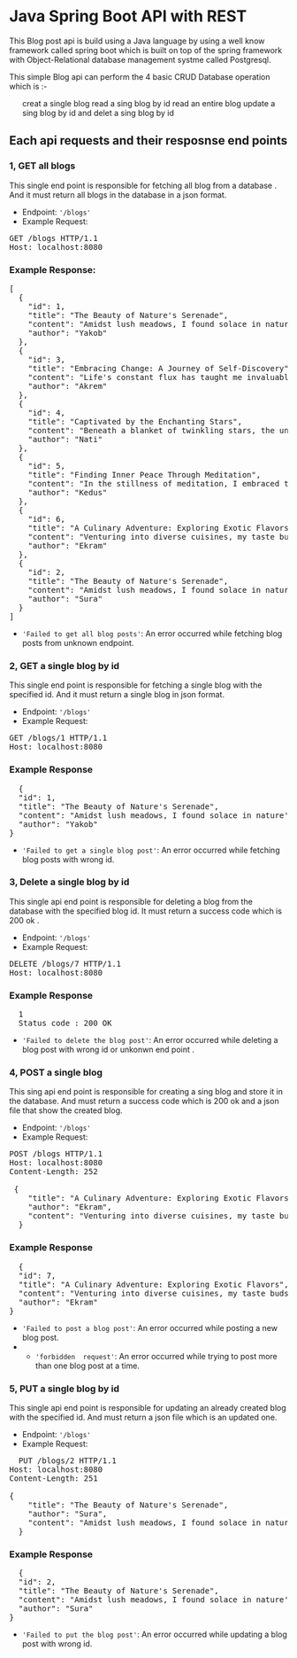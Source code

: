 # Java Spring Boot API with REST
This Blog post api is build using a Java language by using a well know framework called spring boot which is built on top of the spring framework with Object-Relational database management systme called Postgresql.

This simple Blog api can perform the 4 basic CRUD Database operation which is :-
<ul>
<ls>creat a single blog</ls>
<ls>read a sing blog by id</ls>
<ls>read an entire blog</ls>
<ls>update a sing blog by id</ls>
<ls>and delet a sing blog by id</ls>
</ul>

## Each api requests and their resposnse end points 

### 1, <b>GET all blogs</b>
This single end point is responsible for fetching all blog from a database .
And it must return all blogs in the database in a json format.
- Endpoint: `'/blogs'`
- Example Request: <br>
<pre>
GET /blogs HTTP/1.1
Host: localhost:8080
</pre>

### Example Response:
<pre>
[
  {
    "id": 1,
    "title": "The Beauty of Nature's Serenade",
    "content": "Amidst lush meadows, I found solace in nature's embrace. Each flower whispered secrets, trees danced with the breeze, and the river sang its eternal song.",
    "author": "Yakob"
  },
  {
    "id": 3,
    "title": "Embracing Change: A Journey of Self-Discovery",
    "content": "Life's constant flux has taught me invaluable lessons. Embracing change, I discovered the courage to explore new horizons, uncovering my true potential.",
    "author": "Akrem"
  },
  {
    "id": 4,
    "title": "Captivated by the Enchanting Stars",
    "content": "Beneath a blanket of twinkling stars, the universe revealed its magic. In the vastness of the night sky, I found myself captivated by celestial wonders.",
    "author": "Nati"
  },
  {
    "id": 5,
    "title": "Finding Inner Peace Through Meditation",
    "content": "In the stillness of meditation, I embraced tranquility. Connecting with my inner self, I discovered profound peace and a path to navigate life's chaos.",
    "author": "Kedus"
  },
  {
    "id": 6,
    "title": "A Culinary Adventure: Exploring Exotic Flavors",
    "content": "Venturing into diverse cuisines, my taste buds rejoiced. Each dish carried a story, uniting cultures through a symphony of exotic flavors.",
    "author": "Ekram"
  },
  {
    "id": 2,
    "title": "The Beauty of Nature's Serenade",
    "content": "Amidst lush meadows, I found solace in nature's embrace. Each flower whispered secrets, trees danced with the breeze, and the river sang its eternal song.",
    "author": "Sura"
  }
]  
</pre>

- `'Failed to get all blog posts'`: An error occurred while fetching blog posts from unknown endpoint.
  
### 2, GET a single blog by id
This single end point is responsible for fetching a single blog with the specified id.
And it must return a single blog in json format.
- Endpoint: `'/blogs'`
- Example Request: <br>
<pre>
GET /blogs/1 HTTP/1.1
Host: localhost:8080
</pre>

### Example Response
<pre>
  {
  "id": 1,
  "title": "The Beauty of Nature's Serenade",
  "content": "Amidst lush meadows, I found solace in nature's embrace. Each flower whispered secrets, trees danced with the breeze, and the river sang its eternal song.",
  "author": "Yakob"
}
</pre>

- `'Failed to get a single blog post'`: An error occurred while fetching blog posts with wrong id.
  
### 3, Delete a single blog by id
This single api end point is responsible for deleting a blog from the database with the specified blog id.
It must return a success code which is 200 ok .
- Endpoint: `'/blogs'`
- Example Request: <br>
<pre>
DELETE /blogs/7 HTTP/1.1
Host: localhost:8080
</pre>

### Example Response
<pre>
  1
  Status code : 200 OK
</pre>

- `'Failed to delete the blog post'`: An error occurred while deleting a blog post with wrong id or unkonwn end point .
  
### 4, POST a single blog
This sing api end point is responsible for creating a sing blog and store it in the database.
And must return a success code which is 200 ok and a json file that show the created blog.
- Endpoint: `'/blogs'`
- Example Request: <br>
<pre>
POST /blogs HTTP/1.1
Host: localhost:8080
Content-Length: 252

 {
    "title": "A Culinary Adventure: Exploring Exotic Flavors",
    "author": "Ekram",
    "content": "Venturing into diverse cuisines, my taste buds rejoiced. Each dish carried a story, uniting cultures through a symphony of exotic flavors."
  }
</pre>

### Example Response
<pre>
  {
  "id": 7,
  "title": "A Culinary Adventure: Exploring Exotic Flavors",
  "content": "Venturing into diverse cuisines, my taste buds rejoiced. Each dish carried a story, uniting cultures through a symphony of exotic flavors.",
  "author": "Ekram"
}
</pre>

- `'Failed to post a blog post'`: An error occurred while posting a new blog post.
- - `'forbidden  request'`: An error occurred while trying to post more than one blog post at a time.

### 5, PUT a single blog by id
This single api end point is responsible for updating an already created blog with the specified id.
And must return a json file which is an updated one.
- Endpoint: `'/blogs'`
- Example Request: <br>
<pre>
  PUT /blogs/2 HTTP/1.1
Host: localhost:8080
Content-Length: 251

{
    "title": "The Beauty of Nature's Serenade",
    "author": "Sura",
    "content": "Amidst lush meadows, I found solace in nature's embrace. Each flower whispered secrets, trees danced with the breeze, and the river sang its eternal song."
  }
</pre>

### Example Response
<pre>
  {
  "id": 2,
  "title": "The Beauty of Nature's Serenade",
  "content": "Amidst lush meadows, I found solace in nature's embrace. Each flower whispered secrets, trees danced with the breeze, and the river sang its eternal song.",
  "author": "Sura"
}  
</pre>

- `'Failed to put the blog post'`: An error occurred while updating a blog post with wrong id.
